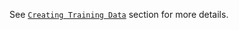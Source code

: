 See [`Creating Training Data`](TrainingTesseract-4.00.md#creating-training-data) section for more details.
